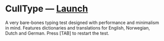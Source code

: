# CullType — [Launch](https://voormann.github.io/culltype)
A very bare-bones typing test designed with performance and minimalism in mind. Features dictionaries and translations for English, Norwegian, Dutch and German. Press [TAB] to restart the test.
